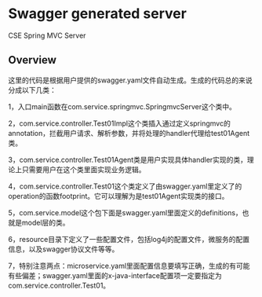 # Swagger generated server

CSE Spring MVC Server


## Overview
这里的代码是根据用户提供的swagger.yaml文件自动生成。生成的代码总的来说分成以下几类：

1，入口main函数在com.service.springmvc.SpringmvcServer这个类中。

2，com.service.controller.Test01Impl这个类插入通过定义springmvc的annotation，拦截用户请求、解析参数，并将处理的handler代理给test01Agent类。

3，com.service.controller.Test01Agent类是用户实现具体handler实现的类，理论上只需要用户在这个类里面实现业务逻辑。

4，com.service.controller.Test01这个类定义了由swagger.yaml里定义了的operation的函数footprint。它可以理解为是test01Agent实现类的接口。

5，com.service.model这个包下面是swagger.yaml里面定义的definitions，也就是model层的类。

6，resource目录下定义了一些配置文件，包括log4j的配置文件，微服务的配置信息，以及swagger协议文件等等。

7，特别注意两点：microservice.yaml里面配置信息要填写正确，生成的有可能有些偏差；swagger.yaml里面的x-java-interface配置项一定要指定为com.service.controller.Test01。